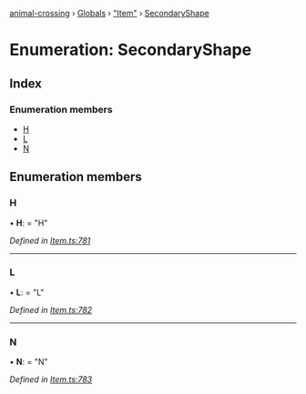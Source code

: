 [animal-crossing](../README.md) › [Globals](../globals.md) › ["Item"](../modules/_item_.md) › [SecondaryShape](_item_.secondaryshape.md)

# Enumeration: SecondaryShape

## Index

### Enumeration members

* [H](_item_.secondaryshape.md#h)
* [L](_item_.secondaryshape.md#l)
* [N](_item_.secondaryshape.md#n)

## Enumeration members

###  H

• **H**: = "H"

*Defined in [Item.ts:781](https://github.com/Norviah/animal-crossing/blob/e332c53/module/types/Item.ts#L781)*

___

###  L

• **L**: = "L"

*Defined in [Item.ts:782](https://github.com/Norviah/animal-crossing/blob/e332c53/module/types/Item.ts#L782)*

___

###  N

• **N**: = "N"

*Defined in [Item.ts:783](https://github.com/Norviah/animal-crossing/blob/e332c53/module/types/Item.ts#L783)*
